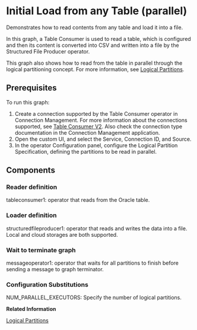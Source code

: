 <!-- loio727f84c0eeba40a2a0ae4998ee94a081 -->

# Initial Load from any Table \(parallel\)

Demonstrates how to read contents from any table and load it into a file.



In this graph, a Table Consumer is used to read a table, which is configured and then its content is converted into CSV and written into a file by the Structured File Producer operator.

This graph also shows how to read from the table in parallel through the logical partitioning concept. For more information, see [Logical Partitions](../data-intelligence-operators/logical-partitions-83ccb1c.md).



<a name="loio727f84c0eeba40a2a0ae4998ee94a081__section_zmq_1vc_1kb"/>

## Prerequisites

To run this graph:

1.  Create a connection supported by the Table Consumer operator in Connection Management. For more information about the connections supported, see [Table Consumer V2](../data-intelligence-operators/table-consumer-v2-1e5f0ee.md). Also check the connection type documentation in the Connection Management application.
2.  Open the custom UI, and select the Service, Connection ID, and Source.
3.  In the operator Configuration panel, configure the Logical Partition Specification, defining the partitions to be read in parallel.



<a name="loio727f84c0eeba40a2a0ae4998ee94a081__section_og5_sb2_1kb"/>

## Components



### Reader definition

tableconsumer1: operator that reads from the Oracle table.



### Loader definition

structuredfileproducer1: operator that reads and writes the data into a file. Local and cloud storages are both supported.



### Wait to terminate graph

messageoperator1: operator that waits for all partitions to finish before sending a message to graph terminator.



### Configuration Substitutions

NUM\_PARALLEL\_EXECUTORS: Specify the number of logical partitions.

**Related Information**  


[Logical Partitions](../data-intelligence-operators/logical-partitions-83ccb1c.md "Logical partitions are user-defined chunks of data, where each chunk contains a filter that specifies the chunk of data to be read.")

